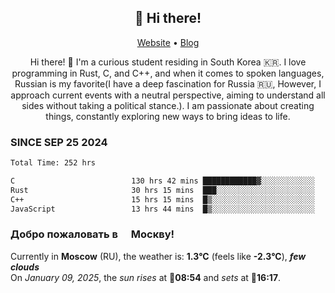 <h2 align="center">👋 Hi there!</h2>
<p align="center">
  <a href="https://urdekcah.ru">Website</a> •
  <a href="https://urdekcah.blog">Blog</a>
</p>

<p align="center">
  Hi there! 👋 I'm a curious student residing in South Korea 🇰🇷. I love programming in Rust, C, and C++, and when it comes to spoken languages, Russian is my favorite(I have a deep fascination for Russia 🇷🇺, However, I approach current events with a neutral perspective, aiming to understand all sides without taking a political stance.). I am passionate about creating things, constantly exploring new ways to bring ideas to life.
</p>

### SINCE SEP 25 2024
<!--START_SECTION:waka-->
```txt
Total Time: 252 hrs

C                          130 hrs 42 mins ████████████▓░░░░░░░░░░░░   50.48 %
Rust                       30 hrs 15 mins  ███░░░░░░░░░░░░░░░░░░░░░░   11.68 %
C++                        15 hrs 15 mins  █▒░░░░░░░░░░░░░░░░░░░░░░░   05.89 %
JavaScript                 13 hrs 44 mins  █▒░░░░░░░░░░░░░░░░░░░░░░░   05.31 %
```
<!--END_SECTION:waka-->

<h3>Добро пожаловать в <img src="https://cdn-icons-png.flaticon.com/512/197/197408.png" width="13"/> Москву!</h3>

<!--START_SECTION:weather:moscow-->
Currently in **Moscow** (RU), the weather is: **1.3°C** (feels like **-2.3°C**), ***few clouds***<br/>
On *January 09, 2025*, the *sun rises* at 🌅**08:54** and *sets* at 🌇**16:17**.
<!--END_SECTION:weather-->
